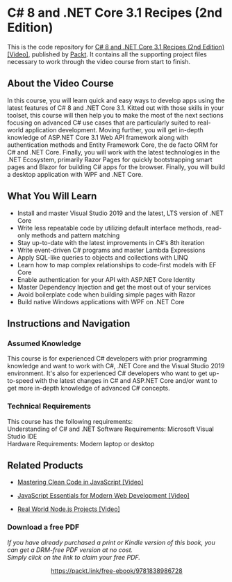 # C# 8 and .NET Core 3.1 Recipes (2nd Edition)
This is the code repository for [C# 8 and .NET Core 3.1 Recipes (2nd Edition) [Video]](Website), published by [Packt](https://www.packtpub.com/?utm_source=github). It contains all the supporting project files necessary to work through the video course from start to finish.



## About the Video Course
In this course, you will learn quick and easy ways to develop apps using the latest features of C# 8 and .NET Core 3.1. Kitted out with those skills in your toolset, this course will then help you to make the most of the next sections focusing on advanced C# use cases that are particularly suited to real-world application development.
Moving further, you will get in-depth knowledge of ASP.NET Core 3.1 Web API framework along with authentication methods and Entity Framework Core, the de facto ORM for C# and .NET Core. Finally, you will work with the latest technologies in the .NET Ecosystem, primarily Razor Pages for quickly bootstrapping smart pages and Blazor for building C# apps for the browser. Finally, you will build a desktop application with WPF and .NET Core.

<H2>What You Will Learn</H2>
<DIV class=book-info-will-learn-text>
<UL>
<LI>Install and master Visual Studio 2019 and the latest, LTS version of .NET Core
<LI>Write less repeatable code by utilizing default interface methods, read-only methods and pattern matching
<LI>Stay up-to-date with the latest improvements in C#’s 8th iteration
<LI>Write event-driven C# programs and master Lambda Expressions
<LI>Apply SQL-like queries to objects and collections with LINQ
<LI>Learn how to map complex relationships to code-first models with EF Core
<LI>Enable authentication for your API with ASP.NET Core Identity
<LI>Master Dependency Injection and get the most out of your services
<LI>Avoid boilerplate code when building simple pages with Razor
<LI>Build native Windows applications with WPF on .NET Core
</LI></UL></DIV>



## Instructions and Navigation
### Assumed Knowledge
This course is for experienced C# developers with prior programming knowledge and want to work with C#, .NET Core and the Visual Studio 2019 environment. It's also for experienced C# developers who want to get up-to-speed with the latest changes in C# and ASP.NET Core and/or want to get more in-depth knowledge of advanced C# concepts.


### Technical Requirements
This course has the following requirements:<br/>
Understanding of C# and .NET
Software Requirements: Microsoft Visual Studio IDE <br/>
Hardware Requirements: Modern laptop or desktop <br/> 








## Related Products
* [Mastering Clean Code in JavaScript [Video]](https://www.packtpub.com/application-development/mastering-clean-code-javascript-video)


* [JavaScript Essentials for Modern Web Development [Video]](https://www.packtpub.com/web-development/javascript-essentials-for-modern-web-development-video)


* [Real World Node.js Projects [Video]](https://www.packtpub.com/web-development/real-world-nodejs-projects-video)
### Download a free PDF

 <i>If you have already purchased a print or Kindle version of this book, you can get a DRM-free PDF version at no cost.<br>Simply click on the link to claim your free PDF.</i>
<p align="center"> <a href="https://packt.link/free-ebook/9781838986728">https://packt.link/free-ebook/9781838986728 </a> </p>